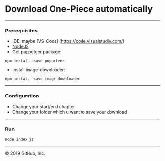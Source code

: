 # Download One-Piece automatically
---
### Prerequisites
- IDE: maybe [VS-Code] (https://code.visualstudio.com/)
- [NodeJS](https://nodejs.org/en/download/) 
- Get puppeteer package:  
```
npm install –save puppeteer
```    
- Install image-downloader:  
```
npm install –save image-downloader
```
---
### Configuration
 * Change your start/end chapter
 * Change your folder which u want to save your download
 ---
### Run
    node index.js
 ---

 
© 2019 GitHub, Inc.
